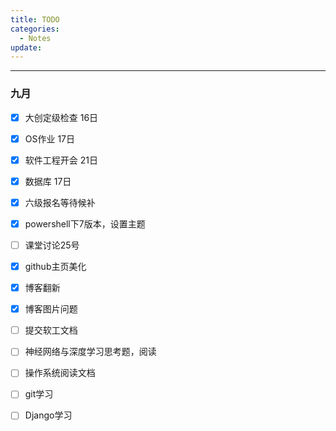```yaml
---
title: TODO
categories:
  - Notes
update:
---
```

---
### 九月

- [x] 大创定级检查 16日
- [x] OS作业 17日
- [x] 软件工程开会 21日
- [x] 数据库 17日
- [x] 六级报名等待候补
- [x] powershell下7版本，设置主题
- [ ] 课堂讨论25号
- [x] github主页美化
- [x] 博客翻新
- [x] 博客图片问题
- [ ] 提交软工文档
- [ ] 神经网络与深度学习思考题，阅读
- [ ] 操作系统阅读文档
- [ ] git学习
- [ ] Django学习


